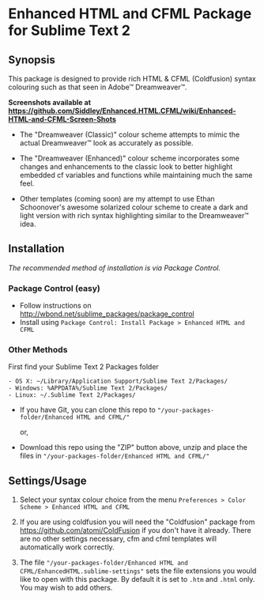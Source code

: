 # Enhanced HTML and CFML Package for Sublime Text 2

## Synopsis

This package is designed to provide rich HTML & CFML (Coldfusion) syntax colouring such as that seen in Adobe™ Dreamweaver™.

**Screenshots available at https://github.com/Siddley/Enhanced.HTML.CFML/wiki/Enhanced-HTML-and-CFML-Screen-Shots**

 * The "Dreamweaver (Classic)" colour scheme attempts to mimic the actual Dreamweaver™ look as accurately as possible.

 * The "Dreamweaver (Enhanced)" colour scheme incorporates some changes and enhancements to the classic look to better highlight embedded cf variables and functions while maintaining much the same feel.

 * Other templates (coming soon) are my attempt to use Ethan Schoonover's awesome solarized colour scheme to create a dark and light version with rich syntax highlighting similar to the Dreamweaver™ idea.

## Installation  
  
  
_The recommended method of installation is via Package Control._

### Package Control (easy)

- Follow instructions on http://wbond.net/sublime_packages/package_control  
- Install using `Package Control: Install Package > Enhanced HTML and CFML`

### Other Methods

 First find your Sublime Text 2 Packages folder  

    - OS X: ~/Library/Application Support/Sublime Text 2/Packages/
    - Windows: %APPDATA%/Sublime Text 2/Packages/
    - Linux: ~/.Sublime Text 2/Packages/  

- If you have Git, you can clone this repo to `"/your-packages-folder/Enhanced HTML and CFML/"`

    or,

- Download this repo using the "ZIP" button above, unzip and place the files in `"/your-packages-folder/Enhanced HTML and CFML/"`


## Settings/Usage

1. Select your syntax colour choice from the menu `Preferences > Color Scheme > Enhanced HTML and CFML`

2. If you are using coldfusion you will need the "Coldfusion" package from https://github.com/atomi/ColdFusion if you don't have it already. There are no other settings necessary, cfm and cfml templates will automatically work correctly.

3. The file `"/your-packages-folder/Enhanced HTML and CFML/EnhancedHTML.sublime-settings"` sets the file extensions you would like to open with this package. By default it is set to `.htm` and `.html` only. You may wish to add others.



